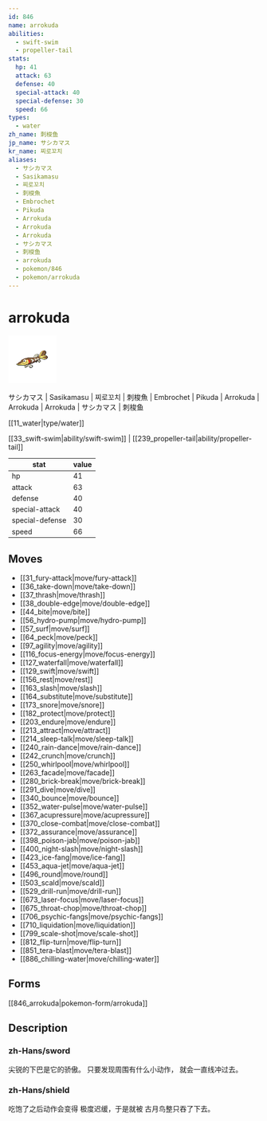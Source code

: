 ```yaml
---
id: 846
name: arrokuda
abilities:
  - swift-swim
  - propeller-tail
stats:
  hp: 41
  attack: 63
  defense: 40
  special-attack: 40
  special-defense: 30
  speed: 66
types:
  - water
zh_name: 刺梭鱼
jp_name: サシカマス
kr_name: 찌로꼬치
aliases:
  - サシカマス
  - Sasikamasu
  - 찌로꼬치
  - 刺梭魚
  - Embrochet
  - Pikuda
  - Arrokuda
  - Arrokuda
  - Arrokuda
  - サシカマス
  - 刺梭鱼
  - arrokuda
  - pokemon/846
  - pokemon/arrokuda
---
```

# arrokuda

![](https://raw.githubusercontent.com/PokeAPI/sprites/master/sprites/pokemon/846.png)

サシカマス | Sasikamasu | 찌로꼬치 | 刺梭魚 | Embrochet | Pikuda | Arrokuda | Arrokuda | Arrokuda | サシカマス | 刺梭鱼

[[11_water|type/water]]

[[33_swift-swim|ability/swift-swim]] | [[239_propeller-tail|ability/propeller-tail]]

|stat|value|
|---|---|
|hp|41|
|attack|63|
|defense|40|
|special-attack|40|
|special-defense|30|
|speed|66|


## Moves

- [[31_fury-attack|move/fury-attack]]
- [[36_take-down|move/take-down]]
- [[37_thrash|move/thrash]]
- [[38_double-edge|move/double-edge]]
- [[44_bite|move/bite]]
- [[56_hydro-pump|move/hydro-pump]]
- [[57_surf|move/surf]]
- [[64_peck|move/peck]]
- [[97_agility|move/agility]]
- [[116_focus-energy|move/focus-energy]]
- [[127_waterfall|move/waterfall]]
- [[129_swift|move/swift]]
- [[156_rest|move/rest]]
- [[163_slash|move/slash]]
- [[164_substitute|move/substitute]]
- [[173_snore|move/snore]]
- [[182_protect|move/protect]]
- [[203_endure|move/endure]]
- [[213_attract|move/attract]]
- [[214_sleep-talk|move/sleep-talk]]
- [[240_rain-dance|move/rain-dance]]
- [[242_crunch|move/crunch]]
- [[250_whirlpool|move/whirlpool]]
- [[263_facade|move/facade]]
- [[280_brick-break|move/brick-break]]
- [[291_dive|move/dive]]
- [[340_bounce|move/bounce]]
- [[352_water-pulse|move/water-pulse]]
- [[367_acupressure|move/acupressure]]
- [[370_close-combat|move/close-combat]]
- [[372_assurance|move/assurance]]
- [[398_poison-jab|move/poison-jab]]
- [[400_night-slash|move/night-slash]]
- [[423_ice-fang|move/ice-fang]]
- [[453_aqua-jet|move/aqua-jet]]
- [[496_round|move/round]]
- [[503_scald|move/scald]]
- [[529_drill-run|move/drill-run]]
- [[673_laser-focus|move/laser-focus]]
- [[675_throat-chop|move/throat-chop]]
- [[706_psychic-fangs|move/psychic-fangs]]
- [[710_liquidation|move/liquidation]]
- [[799_scale-shot|move/scale-shot]]
- [[812_flip-turn|move/flip-turn]]
- [[851_tera-blast|move/tera-blast]]
- [[886_chilling-water|move/chilling-water]]

## Forms



[[846_arrokuda|pokemon-form/arrokuda]]

## Description

### zh-Hans/sword

尖锐的下巴是它的骄傲。
只要发现周围有什么小动作，
就会一直线冲过去。

### zh-Hans/shield

吃饱了之后动作会变得
极度迟缓，于是就被
古月鸟整只吞了下去。

